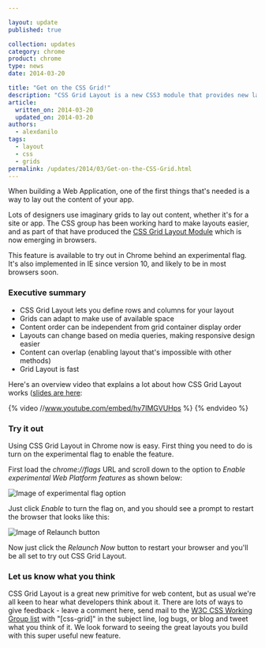 ```yaml
---

layout: update
published: true

collection: updates
category: chrome
product: chrome
type: news
date: 2014-03-20

title: "Get on the CSS Grid!"
description: "CSS Grid Layout is a new CSS3 module that provides new layout primitives that are ideal for web applications."
article:
  written_on: 2014-03-20
  updated_on: 2014-03-20
authors:
  - alexdanilo
tags:
  - layout
  - css
  - grids
permalink: /updates/2014/03/Get-on-the-CSS-Grid.html
---
```

When building a Web Application, one of the first things that's needed is a way to lay out the content of your app.

Lots of designers use imaginary grids to lay out content, whether it's for a site or app. The CSS group has been working hard to make layouts easier, and as part of that have produced the [CSS Grid Layout Module](http://www.w3.org/TR/css-grid-1/) which is now emerging in browsers.

This feature is available to try out in Chrome behind an experimental flag. It's also implemented in IE since version 10, and likely to be in most browsers soon.

### Executive summary

* CSS Grid Layout lets you define rows and columns for your layout
* Grids can adapt to make use of available space
* Content order can be independent from grid container display order
* Layouts can change based on media queries, making responsive design easier
* Content can overlap (enabling layout that's impossible with other methods)
* Grid Layout is fast

Here's an overview video that explains a lot about how CSS Grid Layout works ([slides are here](http://sydcss-grid.appspot.com/""):

{% video //www.youtube.com/embed/hy7IMGVUHps %} {% endvideo %}

### Try it out

Using CSS Grid Layout in Chrome now is easy. First thing you need to do is turn on the experimental flag to enable the feature.

First load the _chrome://flags_ URL and scroll down to the option to _Enable experimental Web Platform features_ as shown below:

<img src="http://sydcss-grid.appspot.com/images/enable-flag.png" alt="Image of experimental flag option"/>

Just click _Enable_ to turn the flag on, and you should see a prompt to restart the browser that looks like this:

<img src="http://sydcss-grid.appspot.com/images/enable-relaunch.png" alt="Image of Relaunch button"/>

Now just click the _Relaunch Now_ button to restart your browser and you'll be all set to try out CSS Grid Layout.

### Let us know what you think

CSS Grid Layout is a great new primitive for web content, but as usual we're all keen to hear what developers think about it. There are lots of ways to give feedback - leave a comment here, send mail to the [W3C CSS Working Group list](mailto:www-style@w3.org) with "[css-grid]" in the subject line, log bugs, or blog and tweet what you think of it. We look forward to seeing the great layouts you build with this super useful new feature.
